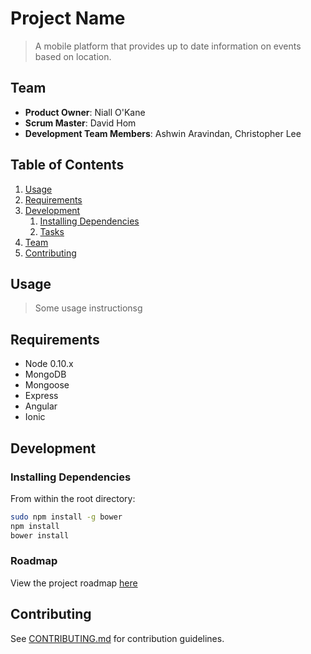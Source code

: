 # Project Name

> A mobile platform that provides up to date information on events based on location.

## Team

  - __Product Owner__: Niall O'Kane
  - __Scrum Master__: David Hom
  - __Development Team Members__: Ashwin Aravindan, Christopher Lee

## Table of Contents

1. [Usage](#Usage)
1. [Requirements](#requirements)
1. [Development](#development)
    1. [Installing Dependencies](#installing-dependencies)
    1. [Tasks](#tasks)
1. [Team](#team)
1. [Contributing](#contributing)

## Usage

> Some usage instructionsg

## Requirements

- Node 0.10.x
- MongoDB
- Mongoose
- Express
- Angular
- Ionic

## Development

### Installing Dependencies

From within the root directory:

```sh
sudo npm install -g bower
npm install
bower install
```

### Roadmap

View the project roadmap [here](LINK_TO_PROJECT_ISSUES)


## Contributing

See [CONTRIBUTING.md](CONTRIBUTING.md) for contribution guidelines.
